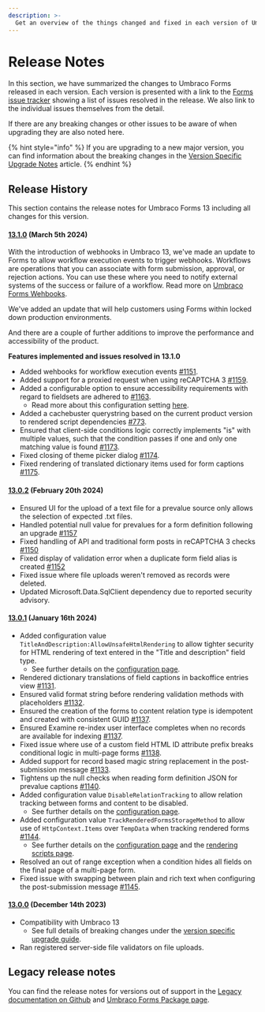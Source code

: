 ```yaml
---
description: >-
  Get an overview of the things changed and fixed in each version of Umbraco Forms.
---
```


# Release Notes

In this section, we have summarized the changes to Umbraco Forms released in each version. Each version is presented with a link to the [Forms issue tracker](https://github.com/umbraco/Umbraco.Forms.Issues/issues) showing a list of issues resolved in the release. We also link to the individual issues themselves from the detail.

If there are any breaking changes or other issues to be aware of when upgrading they are also noted here.

{% hint style="info" %}
If you are upgrading to a new major version, you can find information about the breaking changes in the [Version Specific Upgrade Notes](upgrading/version-specific.md) article.
{% endhint %}

## Release History

This section contains the release notes for Umbraco Forms 13 including all changes for this version.

#### [**13.1.0**](https://github.com/umbraco/Umbraco.Forms.Issues/issues?q=is%3Aissue+is%3Aclosed+label%3Arelease%2F13.1.0) **(March 5th 2024)**

With the introduction of webhooks in Umbraco 13, we've made an update to Forms to allow workflow execution events to trigger webhooks. Workflows are operations that you can associate with form submission, approval, or rejection actions. You can use these where you need to notify external systems of the success or failure of a workflow. Read more on [Umbraco Forms Wehbooks](./developer/webhooks.md).

We've added an update that will help customers using Forms within locked down production environments.

And there are a couple of further additions to improve the performance and accessibility of the product.

**Features implemented and issues resolved in 13.1.0**

* Added wehbooks for workflow execution events [#1151](https://github.com/umbraco/Umbraco.Forms.Issues/issues/1151).
* Added support for a proxied request when using reCAPTCHA 3 [#1159](https://github.com/umbraco/Umbraco.Forms.Issues/issues/1159).
* Added a configurable option to ensure accessibility requirements with regard to fieldsets are adhered to [#1163](https://github.com/umbraco/Umbraco.Forms.Issues/issues/1163).
    * Read more about this configuration setting [here](./developer/configuration/README.md#mandatoryfieldsetlegends).
* Added a cachebuster querystring based on the current product version to rendered script dependencies [#773](https://github.com/umbraco/Umbraco.Forms.Issues/issues/773).
* Ensured that client-side conditions logic correctly implements "is" with multiple values, such that the condition passes if one and only one matching value is found [#1173](https://github.com/umbraco/Umbraco.Forms.Issues/issues/1173).
* Fixed closing of theme picker dialog [#1174](https://github.com/umbraco/Umbraco.Forms.Issues/issues/1174).
* Fixed rendering of translated dictionary items used for form captions [#1175](https://github.com/umbraco/Umbraco.Forms.Issues/issues/1175).

#### [**13.0.2**](https://github.com/umbraco/Umbraco.Forms.Issues/issues?q=is%3Aissue+is%3Aclosed+label%3Arelease%2F13.0.2) **(February 20th 2024)**

* Ensured UI for the upload of a text file for a prevalue source only allows the selection of expected .txt files.
* Handled potential null value for prevalues for a form definition following an upgrade [#1157](https://github.com/umbraco/Umbraco.Forms.Issues/issues/1157)
* Fixed handling of API and traditional form posts in reCAPTCHA 3 checks [#1150](https://github.com/umbraco/Umbraco.Forms.Issues/issues/1150)
* Fixed display of validation error when a duplicate form field alias is created [#1152](https://github.com/umbraco/Umbraco.Forms.Issues/issues/1152)
* Fixed issue where file uploads weren't removed as records were deleted.
* Updated Microsoft.Data.SqlClient dependency due to reported security advisory.

#### [**13.0.1**](https://github.com/umbraco/Umbraco.Forms.Issues/issues?q=is%3Aissue+is%3Aclosed+label%3Arelease%2F13.0.1) **(January 16th 2024)**

* Added configuration value `TitleAndDescription:AllowUnsafeHtmlRendering` to allow tighter security for HTML rendering of text entered in the "Title and description" field type.
    * See further details on the [configuration page](./developer/configuration/README.md#AllowUnsafeHtmlRendering).
* Rendered dictionary translations of field captions in backoffice entries view [#1131](https://github.com/umbraco/Umbraco.Forms.Issues/issues/1131).
* Ensured valid format string before rendering validation methods with placeholders [#1132](https://github.com/umbraco/Umbraco.Forms.Issues/issues/1132).
* Ensured the creation of the forms to content relation type is idempotent and created with consistent GUID [#1137](https://github.com/umbraco/Umbraco.Forms.Issues/issues/1137).
* Ensured Examine re-index user interface completes when no records are available for indexing [#1137](https://github.com/umbraco/Umbraco.Forms.Issues/issues/1137).
* Fixed issue where use of a custom field HTML ID attribute prefix breaks conditional logic in multi-page forms [#1138](https://github.com/umbraco/Umbraco.Forms.Issues/issues/1138).
* Added support for record based magic string replacement in the post-submission message [#1133](https://github.com/umbraco/Umbraco.Forms.Issues/issues/1133).
* Tightens up the null checks when reading form definition JSON for prevalue captions [#1140](https://github.com/umbraco/Umbraco.Forms.Issues/issues/1140).
* Added configuration value `DisableRelationTracking` to allow relation tracking between forms and content to be disabled.
    * See further details on the [configuration page](./developer/configuration/README.md#DisableRelationTracking).
* Added configuration value `TrackRenderedFormsStorageMethod` to allow use of `HttpContext.Items` over `TempData` when tracking rendered forms [#1144](https://github.com/umbraco/Umbraco.Forms.Issues/issues/1144).
    * See further details on the [configuration page](./developer/configuration/README.md#TrackRenderedFormsStorageMethod) and the [rendering scripts page](./developer//rendering-scripts.md).
* Resolved an out of range exception when a condition hides all fields on the final page of a multi-page form.
* Fixed issue with swapping between plain and rich text when configuring the post-submission message [#1145](https://github.com/umbraco/Umbraco.Forms.Issues/issues/1145).

#### [**13.0.0**](https://github.com/umbraco/Umbraco.Forms.Issues/issues?q=is%3Aissue+is%3Aclosed+label%3Arelease%2F13.0.0) **(December 14th 2023)**

* Compatibility with Umbraco 13
  * See full details of breaking changes under the [version specific upgrade guide](upgrading/version-specific.md#version-13).
* Ran registered server-side file validators on file uploads.

## Legacy release notes

You can find the release notes for versions out of support in the [Legacy documentation on Github](https://github.com/umbraco/UmbracoDocs/blob/umbraco-eol-versions/11/umbraco-forms/release-notes.md) and [Umbraco Forms Package page](https://our.umbraco.com/packages/developer-tools/umbraco-forms/).
